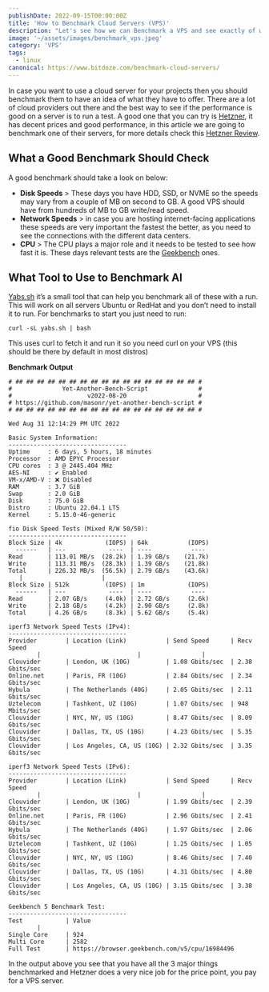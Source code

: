 ```yaml
---
publishDate: 2022-09-15T00:00:00Z
title: 'How to Benchmark Cloud Servers (VPS)'
description: "Let's see how we can Benchmark a VPS and see exactly of what is capable off"
image: '~/assets/images/benchmark_vps.jpeg'
category: 'VPS'
tags:
  - linux
canonical: https://www.bitdoze.com/benchmark-cloud-servers/
---
```


In case you want to use a cloud server for your projects then you should benchmark them to have an idea of what they have to offer. There are a lot of cloud providers out there and the best way to see if the performance is good on a server is to run a test. A good one that you can try is [Hetzner](https://go.bitdoze.com/hetzner), it has decent prices and good performance, in this article we are going to benchmark one of their servers, for more details check this [Hetzner Review](https://www.wpdoze.com/hetzner-cloud-review/).

## What a Good Benchmark Should Check

A good benchmark should take a look on below:

- **Disk Speeds** > These days you have HDD, SSD, or NVME so the speeds may vary from a couple of MB on second to GB. A good VPS should have from hundreds of MB to GB write/read speed.
- **Network Speeds** > in case you are hosting internet-facing applications these speeds are very important the fastest the better, as you need to see the connections with the different data centers.
- **CPU** > The CPU plays a major role and it needs to be tested to see how fast it is. These days relevant tests are the [Geekbench](https://www.geekbench.com/) ones.

## What Tool to Use to Benchmark Al

[Yabs.sh](https://github.com/masonr/yet-another-bench-script) it’s a small tool that can help you benchmark all of these with a run. This will work on all servers Ubuntu or RedHat and you don’t need to install it to run. For benchmarks to start you just need to run:

    curl -sL yabs.sh | bash

This uses curl to fetch it and run it so you need curl on your VPS (this should be there by default in most distros)

**Benchmark Output**

    # ## ## ## ## ## ## ## ## ## ## ## ## ## ## ## ## ## #
    #              Yet-Another-Bench-Script              #
    #                     v2022-08-20                    #
    # https://github.com/masonr/yet-another-bench-script #
    # ## ## ## ## ## ## ## ## ## ## ## ## ## ## ## ## ## #

    Wed Aug 31 12:14:29 PM UTC 2022

    Basic System Information:
    ---------------------------------
    Uptime     : 6 days, 5 hours, 18 minutes
    Processor  : AMD EPYC Processor
    CPU cores  : 3 @ 2445.404 MHz
    AES-NI     : ✔ Enabled
    VM-x/AMD-V : ❌ Disabled
    RAM        : 3.7 GiB
    Swap       : 2.0 GiB
    Disk       : 75.0 GiB
    Distro     : Ubuntu 22.04.1 LTS
    Kernel     : 5.15.0-46-generic

    fio Disk Speed Tests (Mixed R/W 50/50):
    ---------------------------------
    Block Size | 4k            (IOPS) | 64k           (IOPS)
      ------   | ---            ----  | ----           ----
    Read       | 113.01 MB/s  (28.2k) | 1.39 GB/s    (21.7k)
    Write      | 113.31 MB/s  (28.3k) | 1.39 GB/s    (21.8k)
    Total      | 226.32 MB/s  (56.5k) | 2.79 GB/s    (43.6k)
       |                      |
    Block Size | 512k          (IOPS) | 1m            (IOPS)
      ------   | ---            ----  | ----           ----
    Read       | 2.07 GB/s     (4.0k) | 2.72 GB/s     (2.6k)
    Write      | 2.18 GB/s     (4.2k) | 2.90 GB/s     (2.8k)
    Total      | 4.26 GB/s     (8.3k) | 5.62 GB/s     (5.4k)

    iperf3 Network Speed Tests (IPv4):
    ---------------------------------
    Provider        | Location (Link)           | Send Speed      | Recv Speed
            |                           |                 |
    Clouvider       | London, UK (10G)          | 1.08 Gbits/sec  | 2.38 Gbits/sec
    Online.net      | Paris, FR (10G)           | 2.84 Gbits/sec  | 2.34 Gbits/sec
    Hybula          | The Netherlands (40G)     | 2.05 Gbits/sec  | 2.11 Gbits/sec
    Uztelecom       | Tashkent, UZ (10G)        | 1.07 Gbits/sec  | 948 Mbits/sec
    Clouvider       | NYC, NY, US (10G)         | 8.47 Gbits/sec  | 8.09 Gbits/sec
    Clouvider       | Dallas, TX, US (10G)      | 4.23 Gbits/sec  | 5.35 Gbits/sec
    Clouvider       | Los Angeles, CA, US (10G) | 2.32 Gbits/sec  | 3.35 Gbits/sec

    iperf3 Network Speed Tests (IPv6):
    ---------------------------------
    Provider        | Location (Link)           | Send Speed      | Recv Speed
            |                           |                 |
    Clouvider       | London, UK (10G)          | 1.99 Gbits/sec  | 2.39 Gbits/sec
    Online.net      | Paris, FR (10G)           | 2.96 Gbits/sec  | 2.41 Gbits/sec
    Hybula          | The Netherlands (40G)     | 1.97 Gbits/sec  | 2.06 Gbits/sec
    Uztelecom       | Tashkent, UZ (10G)        | 1.25 Gbits/sec  | 1.05 Gbits/sec
    Clouvider       | NYC, NY, US (10G)         | 8.46 Gbits/sec  | 7.40 Gbits/sec
    Clouvider       | Dallas, TX, US (10G)      | 4.31 Gbits/sec  | 4.80 Gbits/sec
    Clouvider       | Los Angeles, CA, US (10G) | 3.15 Gbits/sec  | 3.38 Gbits/sec

    Geekbench 5 Benchmark Test:
    ---------------------------------
    Test            | Value
            |
    Single Core     | 924
    Multi Core      | 2582
    Full Test       | https://browser.geekbench.com/v5/cpu/16984496

In the output above you see that you have all the 3 major things benchmarked and Hetzner does a very nice job for the price point, you pay for a VPS server.
